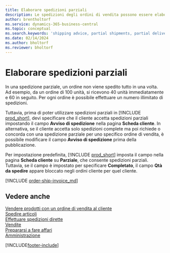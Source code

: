 ```yaml
---
title: Elaborare spedizioni parziali
description: Le spedizioni degli ordini di vendita possono essere elaborate in Business Central con spedizioni parziali utilizzando Avviso di spedizione e Qtà. nei campi di spedizione.
author: brentholtorf
ms.service: dynamics-365-business-central
ms.topic: conceptual
ms.search.keywords: 'shipping advice, partial shipments, partial deliveries, trade, customer sales order'
ms.date: 02/14/2024
ms.author: bholtorf
ms.reviewer: bholtorf
---
```

# <a name="process-partial-shipments"></a>Elaborare spedizioni parziali

In una spedizione parziale, un ordine non viene spedito tutto in una volta. Ad esempio, da un ordine di 100 unità, si ricevono 40 unità immediatamente e 60 in seguito. Per ogni ordine è possibile effettuare un numero illimitato di spedizioni.

Tuttavia, prima di poter utilizzare spedizioni parziali in [!INCLUDE [prod_short](includes/prod_short.md)], devi specificare che il cliente accetta spedizioni parziali impostando il campo **Avviso di spedizione** nella pagina **Scheda cliente**. In alternativa, se il cliente accetta solo spedizioni complete ma poi richiede o concorda con una spedizione parziale per uno specifico ordine di vendita, è possibile modificare il campo **Avviso di spedizione** prima della pubblicazione.

Per impostazione predefinita, [!INCLUDE [prod_short](includes/prod_short.md)] imposta il campo nella pagina **Scheda cliente** su **Parziale**, che consente spedizioni parziali. Tuttavia, se il campo è impostato per specificare **Completato**, il campo **Qtà da spedire** appare bloccato negli ordini cliente per quel cliente.

[!INCLUDE [order-ship-invoice_md](includes/order-ship-invoice.md)]

## <a name="see-also"></a>Vedere anche

[Vendere prodotti con un ordine di vendita al cliente](sales-how-sell-products.md)  
[Spedire articoli](warehouse-how-ship-items.md)  
[Effettuare spedizioni dirette](sales-how-drop-shipment.md)  
[Vendite](sales-manage-sales.md)  
[Prepararsi a fare affari](ui-get-ready-business.md)  
[Amministrazione](admin-setup-and-administration.md)  

[!INCLUDE[footer-include](includes/footer-banner.md)]
